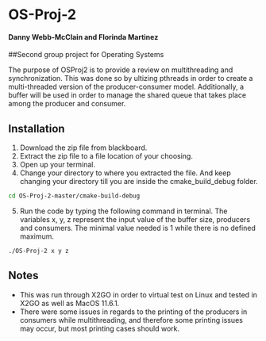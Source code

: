 # OS-Proj-2
#### Danny Webb-McClain and Florinda Martinez

##Second group project for Operating Systems

The purpose of OSProj2 is to provide a review on multithreading and synchronization. This was done so by ultizing pthreads in order to create a multi-threaded version of the producer-consumer model. Additionally, a buffer will be used in order to manage the shared queue that takes place among the producer and consumer.

## Installation

1. Download the zip file from blackboard.
2. Extract the zip file to a file location of your choosing.
3. Open up your terminal.
4. Change your directory to where you extracted the file. And keep changing your directory till you are inside the cmake_build_debug folder.

```bash
cd OS-Proj-2-master/cmake-build-debug
```
5. Run the code by typing the following command in terminal. The variables x, y, z represent the input value of the buffer size, producers and consumers. The minimal value needed is 1 while there is no defined maximum.

```bash
./OS-Proj-2 x y z 
```

## Notes
- This was run through X2GO in order to virtual test on Linux and tested in X2GO as well as MacOS 11.6.1.
- There were some issues in regards to the printing of the producers in consumers while multithreading, and therefore some printing issues may occur, but most printing cases should work.